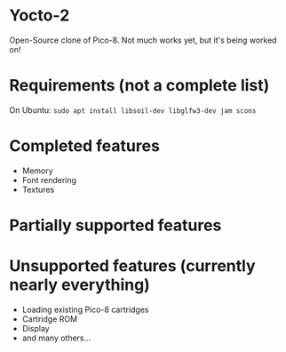 # Yocto-2
Open-Source clone of Pico-8. Not much works yet, but it's being worked on!

# Requirements (not a complete list)

On Ubuntu:
`sudo apt install libsoil-dev libglfw3-dev jam scons`

# Completed features
- Memory
- Font rendering
- Textures

# Partially supported features

# Unsupported features (currently nearly everything)
 - Loading existing Pico-8 cartridges
 - Cartridge ROM
 - Display
 - and many others...
